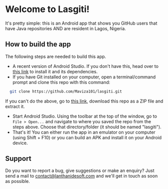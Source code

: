 # Welcome to Lasgiti!
It's pretty simple: this is an Android app that shows you GitHub users that have
Java repositories AND are resident in Lagos, Nigeria.

## How to build the app
The following steps are needed to build this app.
* A recent version of Android Studio. If you don't have this, head over to
[this link](https://developer.android.com/studio/index.html) to install
it and its dependencies.
* If you have Git installed on your computer, open a terminal/command prompt and
clone this repo with this command:
```bash
  git clone https://github.com/Maviza101/lasgiti.git
```
If you can't do the above, go to [this link](https://github.com/Maviza101/lasgiti),
download this repo as a ZIP file and extract it.
* Start Android Studio. Using the toolbar at the top of the window, go to `File > Open...`
and navigate to where you saved the repo from the steps above. Choose that directory/folder
(it should be named "lasgiti").
* That's it! You can either run the app in an emulator on your computer (using Shift + F10)
or you can build an APK and install it on your Android device.

## Support
Do you want to report a bug, give suggestions or make an enquiry? Just send a mail to
contact@lanthanidesoft.com and we'll get in touch as soon as possible.

